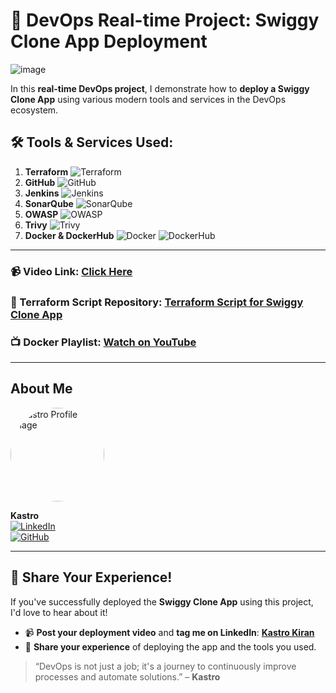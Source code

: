 # 🚀 **DevOps Real-time Project: Swiggy Clone App Deployment**

![image](https://github.com/user-attachments/assets/a37e885f-e206-4b63-9c2d-bec06938fbb4)


In this **real-time DevOps project**, I demonstrate how to **deploy a Swiggy Clone App** using various modern tools and services in the DevOps ecosystem.
## 🛠️ Tools & Services Used:

1. **Terraform** ![Terraform](https://img.shields.io/badge/Terraform-7B42BC?style=flat-square&logo=terraform&logoColor=white)
2. **GitHub** ![GitHub](https://img.shields.io/badge/GitHub-181717?style=flat-square&logo=github&logoColor=white)
3. **Jenkins** ![Jenkins](https://img.shields.io/badge/Jenkins-D24939?style=flat-square&logo=jenkins&logoColor=white)
4. **SonarQube** ![SonarQube](https://img.shields.io/badge/SonarQube-4E9BCD?style=flat-square&logo=sonarqube&logoColor=white)
5. **OWASP** ![OWASP](https://img.shields.io/badge/OWASP-000000?style=flat-square&logo=owasp&logoColor=white)
6. **Trivy** ![Trivy](https://img.shields.io/badge/Trivy-00979D?style=flat-square&logo=trivy&logoColor=white)
7. **Docker & DockerHub** ![Docker](https://img.shields.io/badge/Docker-2496ED?style=flat-square&logo=docker&logoColor=white) ![DockerHub](https://img.shields.io/badge/DockerHub-2496ED?style=flat-square&logo=docker&logoColor=white)

---

### 📹 Video Link: [**Click Here**](https://youtu.be/x55z7rk0NAU?si=gM1_61wUoq3ChiHD)

### 📂 Terraform Script Repository: [**Terraform Script for Swiggy Clone App**](https://github.com/KastroVKiran/Terraform-Script-Swiggy-Kastro.git)

### 📺 Docker Playlist: [**Watch on YouTube**](https://youtube.com/playlist?list=PLs-PsDpuAuTeNx3OgGQ1QrpNBo-XE6VBh&si=c75uaxvjazr-mIdw)

---

## About Me  
<img src="https://media.licdn.com/dms/image/v2/D5603AQHJB_lF1d9OSw/profile-displayphoto-shrink_800_800/profile-displayphoto-shrink_800_800/0/1718971147172?e=1733356800&v=beta&t=bz-SXs7FHwIDqQ9xlPibErrGvpHDdAjMJEr9WqHsi9A" alt="Kastro Profile Image" width="150" height="150" style="border-radius:50%;">

**Kastro**    
[![LinkedIn](https://img.shields.io/badge/LinkedIn-0077B5?style=flat-square&logo=linkedin&logoColor=white)](https://www.linkedin.com/in/kastro-kiran/)  
[![GitHub](https://img.shields.io/badge/GitHub-181717?style=flat-square&logo=github&logoColor=white)](https://github.com/KastroVKiran)  

---

## 📢 **Share Your Experience!**

If you've successfully deployed the **Swiggy Clone App** using this project, I'd love to hear about it!  
- 📹 **Post your deployment video** and **tag me on LinkedIn**: [**Kastro Kiran**](https://www.linkedin.com/in/kastro-kiran/)
- 💬 **Share your experience** of deploying the app and the tools you used.

> “DevOps is not just a job; it's a journey to continuously improve processes and automate solutions.” – **Kastro**
